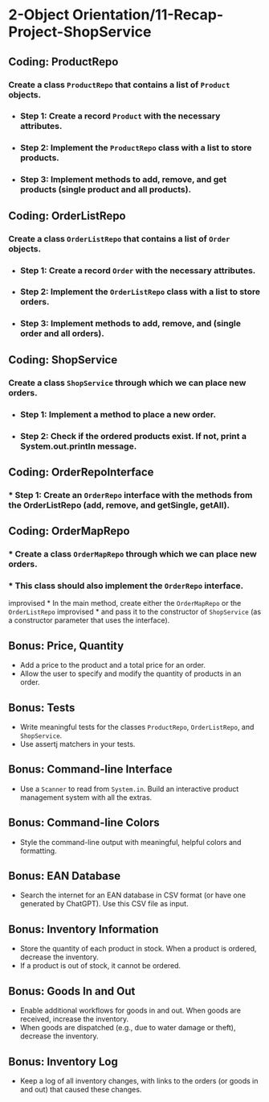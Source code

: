 # 2-Object Orientation/11-Recap-Project-ShopService

## Coding: ProductRepo
### Create a class `ProductRepo` that contains a list of `Product` objects.
* ### Step 1: Create a record `Product` with the necessary attributes. 
* ### Step 2: Implement the `ProductRepo` class with a list to store products. 
* ### Step 3: Implement methods to add, remove, and get products (single product and all products). 

## Coding: OrderListRepo
### Create a class `OrderListRepo` that contains a list of `Order` objects.
* ### Step 1: Create a record `Order` with the necessary attributes. 
* ### Step 2: Implement the `OrderListRepo` class with a list to store orders.
* ### Step 3: Implement methods to add, remove, and (single order and all orders).

## Coding: ShopService
### Create a class `ShopService` through which we can place new orders.
* ### Step 1: Implement a method to place a new order.
* ### Step 2: Check if the ordered products exist. If not, print a System.out.println message.

## Coding: OrderRepoInterface
### * Step 1: Create an `OrderRepo` interface with the methods from the OrderListRepo (add, remove, and getSingle, getAll).

## Coding: OrderMapRepo
### * Create a class `OrderMapRepo` through which we can place new orders.
### * This class should also implement the `OrderRepo` interface.
improvised * In the main method, create either the `OrderMapRepo` or the `OrderListRepo`
improvised * and pass it to the constructor of `ShopService` (as a constructor parameter that uses the interface).

## Bonus: Price, Quantity
* Add a price to the product and a total price for an order.
* Allow the user to specify and modify the quantity of products in an order.

## Bonus: Tests

* Write meaningful tests for the classes `ProductRepo`, `OrderListRepo`, and `ShopService`.
* Use assertj matchers in your tests.

## Bonus: Command-line Interface

* Use a `Scanner` to read from `System.in`. Build an interactive product management system with all the extras.

## Bonus: Command-line Colors

* Style the command-line output with meaningful, helpful colors and formatting.

## Bonus: EAN Database

* Search the internet for an EAN database in CSV format (or have one generated by ChatGPT). Use this CSV file as input.

## Bonus: Inventory Information

* Store the quantity of each product in stock. When a product is ordered, decrease the inventory. 
* If a product is out of stock, it cannot be ordered.

## Bonus: Goods In and Out

* Enable additional workflows for goods in and out. When goods are received, increase the inventory. 
* When goods are dispatched (e.g., due to water damage or theft), decrease the inventory.

## Bonus: Inventory Log

* Keep a log of all inventory changes, with links to the orders (or goods in and out) that caused these changes.
